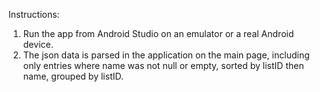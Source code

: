 Instructions:
  1. Run the app from Android Studio on an emulator or a real Android device.
  2. The json data is parsed in the application on the main page, including only entries where name was not null or empty, sorted by listID then name, grouped by listID.
